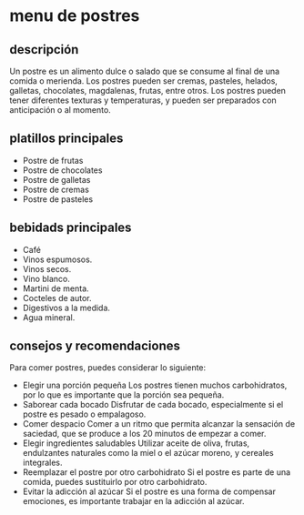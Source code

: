 # menu de postres

## descripción

Un postre es un alimento dulce o salado que se consume al final de una comida o merienda. Los postres pueden ser cremas, pasteles, helados, galletas, chocolates, magdalenas, frutas, entre otros. 
Los postres pueden tener diferentes texturas y temperaturas, y pueden ser preparados con anticipación o al momento. 

## platillos principales

- Postre de frutas
- Postre de chocolates
- Postre de galletas
- Postre de cremas
- Postre de pasteles
    
## bebidads principales

- Café
- Vinos espumosos.
- Vinos secos.
- Vino blanco.
- Martini de menta.
- Cocteles de autor.
- Digestivos a la medida.
- Agua mineral.

## consejos y recomendaciones

Para comer postres, puedes considerar lo siguiente:
- Elegir una porción pequeña
Los postres tienen muchos carbohidratos, por lo que es importante que la porción sea pequeña. 
- Saborear cada bocado
Disfrutar de cada bocado, especialmente si el postre es pesado o empalagoso. 
- Comer despacio
Comer a un ritmo que permita alcanzar la sensación de saciedad, que se produce a los 20 minutos de empezar a comer. 
- Elegir ingredientes saludables
Utilizar aceite de oliva, frutas, endulzantes naturales como la miel o el azúcar moreno, y cereales integrales. 
- Reemplazar el postre por otro carbohidrato
Si el postre es parte de una comida, puedes sustituirlo por otro carbohidrato. 
- Evitar la adicción al azúcar
Si el postre es una forma de compensar emociones, es importante trabajar en la adicción al azúcar. 